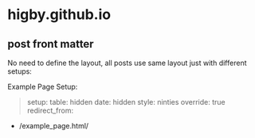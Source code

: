 # higby.github.io

## post front matter

No need to define the layout, all posts use same layout just with different setups:

Example Page Setup:
>setup:
  table: hidden
  date: hidden
  style: ninties
  override: true
redirect_from:
  - /example_page.html/
